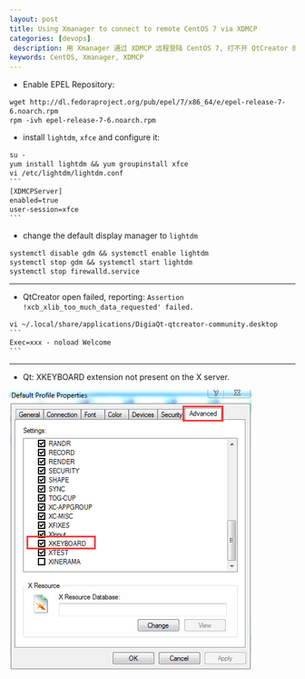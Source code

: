 ```yaml
---
layout: post
title: Using Xmanager to connect to remote CentOS 7 via XDMCP
categories: [devops]
 description: 用 Xmanager 通过 XDMCP 远程登陆 CentOS 7, 打不开 QtCreator 的解决方案  
keywords: CentOS, Xmanager, XDMCP
---
```


- Enable EPEL Repository:

```shell
wget http://dl.fedoraproject.org/pub/epel/7/x86_64/e/epel-release-7-6.noarch.rpm
rpm -ivh epel-release-7-6.noarch.rpm
```

- install `lightdm`, `xfce` and configure it:

```shell
su -
yum install lightdm && yum groupinstall xfce
vi /etc/lightdm/lightdm.conf
​```
[XDMCPServer]
enabled=true
user-session=xfce
​```
```

- change the default display manager to `lightdm`

```shell
systemctl disable gdm && systemctl enable lightdm
systemctl stop gdm && systemctl start lightdm
systemctl stop firewalld.service
```

----

- QtCreator open failed, reporting: `Assertion !xcb_xlib_too_much_data_requested' failed.`

```shell
vi ~/.local/share/applications/DigiaQt-qtcreator-community.desktop
​```
Exec=xxx - noload Welcome
​```
```

----

- Qt: XKEYBOARD extension not present on the X server.

![xmanager_XDMCP_config](/images/xmanager_XDMCP_config.png)
